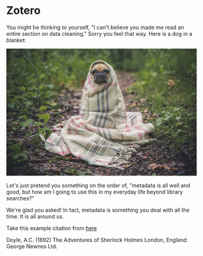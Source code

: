 # Zotero

You might be thinking to yourself, "I can't believe you made me read an entire section on data cleaning." Sorry you feel that way. Here is a dog in a blanket:

![dog in blanket photo](/assets/dog_blanket.jpeg)

Let's just pretend you something on the order of, "metadata is all well and good, but how am I going to use this in my everyday life beyond library searches?"

We're glad you asked! In fact, metadata is something you deal with all the time. It is all around us. 

Take this example citation from [here](https://etc.usf.edu/lit2go/32/the-adventures-of-sherlock-holmes)

Doyle, A.C. (1892) The Adventures of Sherlock Holmes London, England: George Newnes Ltd.


